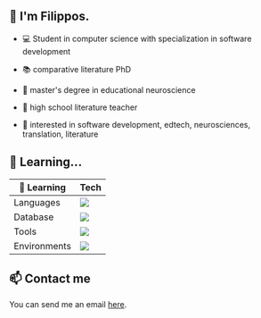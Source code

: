 ## 👋 I'm Filippos.

* 💻 Student in computer science with specialization in software development

* 📚 comparative literature PhD
  
* 🧠 master's degree in educational neuroscience
  
* 🏫 high school literature teacher

* 🧐 interested in software development, edtech, neurosciences, translation, literature

## 🌱 Learning...

| 🌱 Learning   | Tech |
| --------------| ------------- |
| Languages     | <a href="https://skillicons.dev"> <img src="https://skillicons.dev/icons?i=cs,py,java,js,php,html,css" /></a>|
| Database      | <a href="https://skillicons.dev"><img src="https://skillicons.dev/icons?i=mysql,postgres,mongodb" /> </a>|
| Tools         | <a href="https://skillicons.dev"><img src="https://skillicons.dev/icons?i=vscode,visualstudio,pycharm,eclipse" /></a>|
| Environments  |  <a href="https://skillicons.dev"><img src="https://skillicons.dev/icons?i=debian,windows" /></a>




## 📫 Contact me

You can send me an email <a href="mailto:filippos29@hotmail.com">here</a>.
